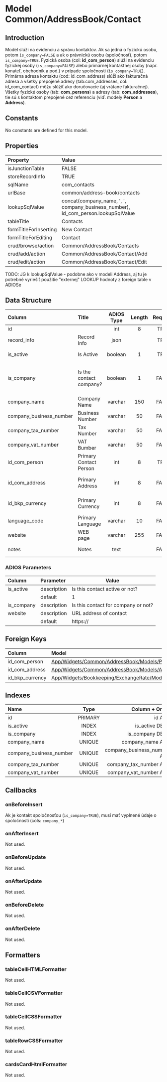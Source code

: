 # Model Common/AddressBook/Contact

## Introduction
Model slúži na evidenciu a správu kontaktov. Ak sa jedná o fyzickú osobu, potom `is_company=FALSE` a ak o právnickú osobu (spoločnosť), potom `is_company=TRUE`. Fyzická osoba (col: **id_com_person**) slúži na evidenciu fyzickej osoby (`is_company=FALSE`) alebo primárnej kontaktnej osoby (napr. konateľ, obchodník a pod.) v prípade spoločnosti (`is_company=TRUE`). Primárna adresa kontaktu (cod: id_com_address) slúži ako fakturačná adresa a všetky prepojené adresy (tab:com_addresses, col: id_com_contact) môžu slúžiť ako doručovacie (aj vrátane fakturačnej). Všetky fyzické osoby (tab: **com_persons**) a adresy (tab: **com_addresses**), tie sú s kontaktom prepojené cez referenciu (viď. modely **Person** a **Address**).

## Constants
No constants are defined for this model.

## Properties
| Property              | Value                                                                             |
| :-------------------- | :-------------------------------------------------------------------------------- |
| isJunctionTable       | FALSE                                                                             |
| storeRecordInfo       | TRUE                                                                              |
| sqlName               | com_contacts                                                                      |
| urlBase               | common/address-book/contacts                                                      |
| lookupSqlValue        | concat(company_name, ', ', company_business_number), id_com_person.lookupSqlValue |
| tableTitle            | Contacts                                                                          |
| formTitleForInserting | New Contact                                                                       |
| formTitleForEditing   | Contact                                                                           |
| crud/browse/action    | Common/AddressBook/Contacts                                                       |
| crud/add/action       | Common/AddressBook/Contact/Add                                                    |
| crud/edit/action      | Common/AddressBook/Contact/Edit                                                   |

TODO: JG k lookupSqlValue - podobne ako v modeli Address, aj tu je potrebné vyriešiť použitie "externej" LOOKUP hodnoty z foreign table v ADIOSe

## Data Structure
| Column                  | Title                   | ADIOS Type | Length | Required | Notes                                 |
| :---------------------- | :---------------------- | :--------: | :----: | :------: | :------------------------------------ |
| id                      |                         |    int     |   8    |   TRUE   |                                       |
| record_info             | Record Info             |    json    |        |   TRUE   |                                       |
| is_active               | Is Active               |  boolean   |   1    |   TRUE   | Aktívny kontakt?                      |
| is_company              | Is the contact company? |  boolean   |   1    |  FALSE   | Ide o spoločnosť alebo fyzickú osobu? |
| company_name            | Company Name            |  varchar   |  150   |  FALSE   | Názov spoločnosti                     |
| company_business_number | Business Number         |  varchar   |   50   |  FALSE   | IČO                                   |
| company_tax_number      | Tax Number              |  varchar   |   50   |  FALSE   | DIČ                                   |
| company_vat_number      | VAT Bumber              |  varchar   |   50   |  FALSE   | DIČ DPH                               |
| id_com_person   | Primary Contact Person  |    int     |   8    |   TRUE   | ID fyzickej osoby                     |
| id_com_address  | Primary Address         |    int     |   8    |  FALSE   | ID primárnej adresy                   |
| id_bkp_currency         | Primary Currency        |    int     |   8    |  FALSE   | ID používanej meny                    |
| language_code           | Primary Language        |  varchar   |   10   |  FALSE   | Preferovaný jazyk                     |
| website                 | WEB page                |  varchar   |  255   |  FALSE   | WEB stránka                           |
| notes                   | Notes                   |    text    |        |  FALSE   | Poznámka ku kontaktu                  |

### ADIOS Parameters
| Column     | Parameter   | Value                               |
| :--------- | :---------- | ----------------------------------- |
| is_active  | description | Is this contact active or not?      |
|            | default     | 1                                   |
| is_company | description | Is this contact for company or not? |
| website    | description | URL address of contact              |
|            | default     | https://                            |

## Foreign Keys
| Column                 | Model                                                                                                        | Relation | OnUpdate | OnDelete |
| :--------------------- | :----------------------------------------------------------------------------------------------------------- | :------: | -------- | -------- |
| id_com_person  | [App/Widgets/Common/AddressBook/Models/Person](./Person.md)                                                  |   1:1    | Cascade  | Restrict |
| id_com_address | [App/Widgets/Common/AddressBook/Models/Address](./Address.md)               |   1:1    | Cascade  | Restrict |
| id_bkp_currency        | [App/Widgets/Bookkeeping/ExchangeRate/Models/Currency](../../../Bookkeeping/ExchangeRate/Models/Currency.md) |   1:1    | Cascade  | Restrict |

## Indexes
| Name                    |  Type   |              Column + Order |
| :---------------------- | :-----: | --------------------------: |
| id                      | PRIMARY |                      id ASC |
| is_active               |  INDEX  |              is_active DESC |
| is_company              |  INDEX  |             is_company DESC |
| company_name            | UNIQUE  |            company_name ASC |
| company_business_number | UNIQUE  | company_business_number ASC |
| company_tax_number      | UNIQUE  |      company_tax_number ASC |
| company_vat_number      | UNIQUE  |      company_vat_number ASC |

## Callbacks

### onBeforeInsert
Ak je kontakt spoločnosťou (`is_company=TRUE`), musí mať vyplnené údaje o spoločnosti (cols: `company_*`)

### onAfterInsert
Not used.

### onBeforeUpdate
Not used.

### onAfterUpdate
Not used.

### onBeforeDelete
Not used.

### onAfterDelete
Not used.

## Formatters

### tableCellHTMLFormatter
Not used.

### tableCellCSVFormatter
Not used.

### tableCellCSSFormatter
Not used.

### tableRowCSSFormatter
Not used.

### cardsCardHtmlFormatter
Not used.
